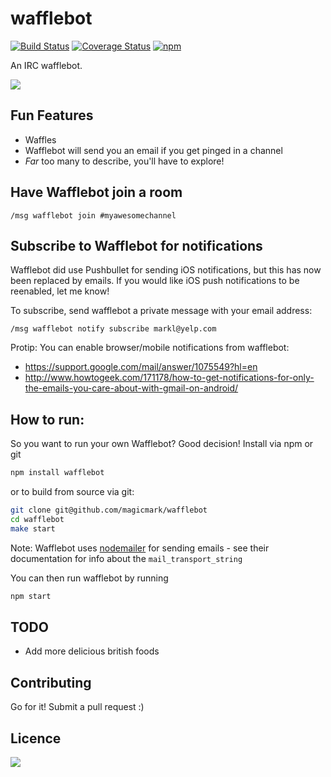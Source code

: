 wafflebot
=========
[![Build Status](https://travis-ci.org/magicmark/wafflebot.svg?branch=master)](https://travis-ci.org/magicmark/wafflebot)
[![Coverage Status](https://coveralls.io/repos/github/magicmark/wafflebot/badge.svg?branch=master)](https://coveralls.io/github/magicmark/wafflebot?branch=master)
[![npm](https://img.shields.io/npm/v/wafflebot.svg)](https://www.npmjs.com/package/wafflebot)

An IRC wafflebot.

![](http://i.imgur.com/YMLz9gi.png)

## Fun Features
- Waffles
- Wafflebot will send you an email if you get pinged in a channel
- *Far* too many to describe, you'll have to explore!

## Have Wafflebot join a room
```IRC
/msg wafflebot join #myawesomechannel
```

## Subscribe to Wafflebot for notifications
Wafflebot did use Pushbullet for sending iOS notifications, but this has now been replaced by emails. If you would like iOS push notifications to be reenabled, let me know!

To subscribe, send wafflebot a private message with your email address:
```IRC
/msg wafflebot notify subscribe markl@yelp.com
```

Protip: You can enable browser/mobile notifications from wafflebot:
- https://support.google.com/mail/answer/1075549?hl=en
- http://www.howtogeek.com/171178/how-to-get-notifications-for-only-the-emails-you-care-about-with-gmail-on-android/

## How to run:
So you want to run your own Wafflebot? Good decision! Install via npm or git

```bash
npm install wafflebot
```

or to build from source via git:

```bash
git clone git@github.com/magicmark/wafflebot
cd wafflebot
make start
```

Note: Wafflebot uses [nodemailer](https://github.com/nodemailer/nodemailer) for sending emails - see their documentation for info about the `mail_transport_string`

You can then run wafflebot by running
```bash
npm start
```

## TODO
- Add more delicious british foods

## Contributing
Go for it! Submit a pull request :)

## Licence
![](http://i.imgur.com/UOkGhYi.gif)
